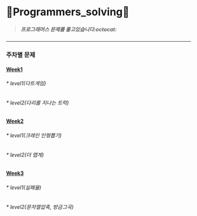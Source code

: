 # :seedling:Programmers_solving:seedling:

> ##### 프로그래머스 문제를 풀고있습니다:octocat:
***
### 주차별 문제

#### [Week1](https://github.com/yerin85/PS/tree/master/Week1)
###### * level1(다트게임) 
###### * level2(다리를 지나는 트럭)
#### [Week2](https://github.com/yerin85/PS/tree/master/Week2)
###### * level1(크레인 인형뽑기) 
###### * level2(더 맵게)
#### [Week3](https://github.com/yerin85/PS/tree/master/Week3)
###### * level1(실패율) 
###### * level2(문자열압축, 방금그곡)
